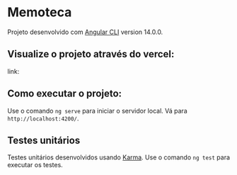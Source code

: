 # Memoteca

Projeto desenvolvido com [Angular CLI](https://github.com/angular/angular-cli) version 14.0.0.

## Visualize o projeto através do vercel:

link:

## Como executar o projeto:

Use o comando `ng serve` para iniciar o servidor local. Vá para `http://localhost:4200/`. 

## Testes unitários

Testes unitários desenvolvidos usando [Karma](https://karma-runner.github.io). Use o comando `ng test` para executar os testes.

